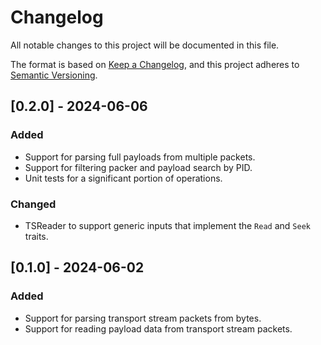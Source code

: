 # Changelog

All notable changes to this project will be documented in this file.

The format is based on [Keep a Changelog](https://keepachangelog.com/en/1.1.0/),
and this project adheres to [Semantic Versioning](https://semver.org/spec/v2.0.0.html).

## [0.2.0] - 2024-06-06

### Added

- Support for parsing full payloads from multiple packets.
- Support for filtering packer and payload search by PID.
- Unit tests for a significant portion of operations.

### Changed

- TSReader to support generic inputs that implement the `Read` and `Seek` traits.

## [0.1.0] - 2024-06-02

### Added

- Support for parsing transport stream packets from bytes.
- Support for reading payload data from transport stream packets.